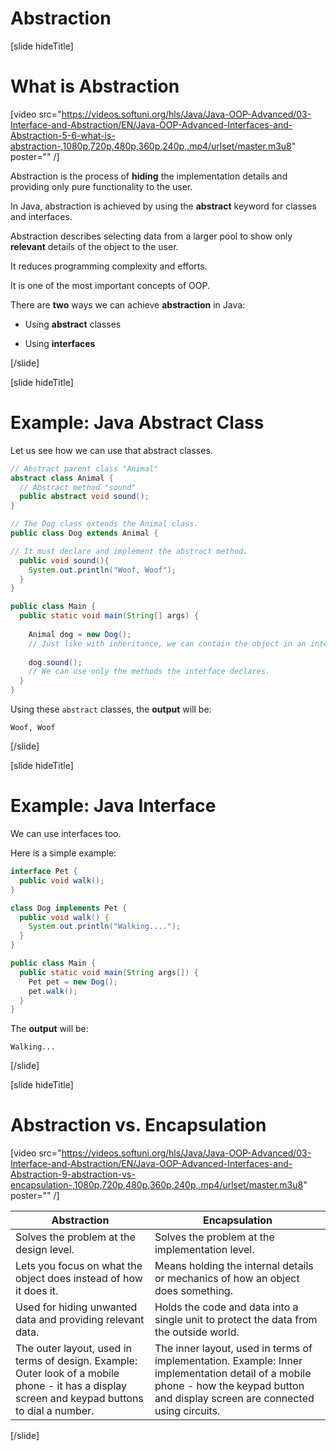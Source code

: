 # Abstraction

[slide hideTitle]

# What is Abstraction

[video src="https://videos.softuni.org/hls/Java/Java-OOP-Advanced/03-Interface-and-Abstraction/EN/Java-OOP-Advanced-Interfaces-and-Abstraction-5-6-what-is-abstraction-,1080p,720p,480p,360p,240p,.mp4/urlset/master.m3u8" poster="" /]

Abstraction is the process of **hiding** the implementation details and providing only pure functionality to the user.

In Java, abstraction is achieved by using the **abstract** keyword for classes and interfaces.

Abstraction describes selecting data from a larger pool to show only **relevant** details of the object to the user.

It reduces programming complexity and efforts. 

It is one of the most important concepts of OOP.


There are **two** ways we can achieve **abstraction** in Java:

- Using **abstract** classes

- Using **interfaces**

[/slide]


[slide hideTitle]
# Example: Java Abstract Class

Let us see how we can use that abstract classes.

``` java
// Abstract parent class "Animal"
abstract class Animal {
  // Abstract method "sound"
  public abstract void sound();
}
```

``` java
// The Dog class extends the Animal class.
public class Dog extends Animal {

// It must declare and implement the abstract method.
  public void sound(){
    System.out.println("Woof, Woof");
  }
}
```

``` java
public class Main {
  public static void main(String[] args) {
  
    Animal dog = new Dog(); 
    // Just like with inheritance, we can contain the object in an interface that it implements.
    
    dog.sound();
    // We can use only the methods the interface declares.
  }
}
```

Using these `abstract` classes, the **output** will be:

``` 
Woof, Woof
```
[/slide]


[slide hideTitle]
# Example: Java Interface

We can use interfaces too.

Here is a simple example:

``` java
interface Pet {
  public void walk();
}
```

``` java
class Dog implements Pet {
  public void walk() {
    System.out.println("Walking....");
  }
}
```

``` java
public class Main {
  public static void main(String args[]) {
    Pet pet = new Dog();
    pet.walk();
  }
}
```

The **output** will be:

```
Walking...
```


[/slide]

[slide hideTitle]
# Abstraction vs. Encapsulation

[video src="https://videos.softuni.org/hls/Java/Java-OOP-Advanced/03-Interface-and-Abstraction/EN/Java-OOP-Advanced-Interfaces-and-Abstraction-9-abstraction-vs-encapsulation-,1080p,720p,480p,360p,240p,.mp4/urlset/master.m3u8" poster="" /]

|**Abstraction**|**Encapsulation**|
|---|---|
|Solves the problem at the design level.|Solves the problem at the implementation level.|
|Lets you focus on what the object does instead of how it does it.|Means holding the internal details or mechanics of how an object does something.|
|Used for hiding unwanted data and providing relevant data.|Holds the code and data into a single unit to protect the data from the outside world.|
|The outer layout, used in terms of design. Example: Outer look of a mobile phone - it has a display screen and keypad buttons to dial a number.|The inner layout, used in terms of implementation. Example: Inner implementation detail of a mobile phone - how the keypad button and display screen are connected using circuits.|
[/slide]
